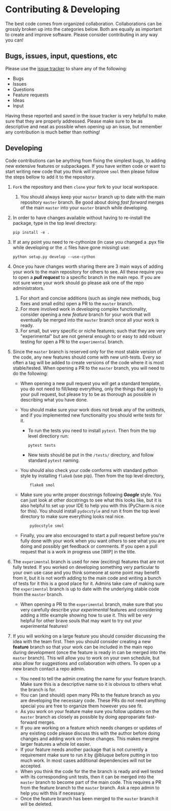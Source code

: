 # Contributing & Developing

The best code comes from organized collaboration. Collaborations can be grossly
broken up into the categories below. Both are equally as important to create
and improve software. Please consider contributing in any way you can!

## Bugs, issues, input, questions, etc
Please use the 
[issue tracker](https://github.com/CederGroupHub/smol/issues) to share any
of the following:
-   Bugs
-   Issues
-   Questions
-   Feature requests
-   Ideas
-   Input

Having these reported and saved in the issue tracker is very helpful to make
sure that they are properly addressed. Please make sure to be as descriptive
and neat as possible when opening up an issue, but remember any contribution is
much better than nothing!

## Developing
Code contributions can be anything from fixing the simplest bugs, to adding new
extensive features or subpackages. If you have written code or want to start
writing new code that you think will improve `smol` then please follow the
steps bellow to add it to the repository. 

1.  `Fork` the repository and then `clone` your fork to your local workspace.
    1. You should always keep your `master` branch up to date with the main
    repository `master` branch. Be good about doing *fast forward* merges of
    the main `master` into your `master` branch while developing.

2.  In order to have changes available without having to re-install the package,
type in the top level directory:

        pip install -e .

3.  If at any point you need to re-cythonize (in case you changed a .pyx file
while developing or the .c files have gone missing) use:

        python setup.py develop --use-cython

4. Once you have changes worth sharing there are 3 main ways of adding your
work to the main repository for others to see. All these require you to open a
***pull request*** to a specific branch in the main repo. If you are not sure
were your work should go please ask one of the repo administrators.
    1. For short and concise additions (such as single new methods, bug fixes
    and small edits) open a PR to the `master` branch.
    2. For more involved work in developing complex functionality, consider
    opening a new *feature* branch for your work that will eventually be merged
    into the `master` branch once all your work is ready.
    3. For small, but very specific or niche features; such that they are very
    "experimental" but are not general enough to or easy to add robust testing
    for open a PR to the `experimental` branch.

5. Since the `master` branch is reserved only for the most stable version of
the code, any new features should come with new unit-tests. Every so often a
tag will be added to create versions of the code where it is most
stable/tested. When opening a PR to the `master` branch, you will need to do
the following:
    -   When opening a new pull request you will get a standard template, you
    do not need to fill/keep everything, only the things that apply to your
    pull request, but please try to be as thorough as possible in describing
    what you have done.
    -   You should make sure your work does not break any of the unittests, and
    if you implemented new functionality you should write tests for it.
        -   To run the tests you need to install `pytest`. Then from the top
         level directiory run:
        
                pytest tests

        -   New tests should be put in the `/tests/` directory, and follow
        standard `pytest` naming.
    -   You should also check your code conforms with standard python style by
        installing `flake8` (use pip). Then from the top level directory,
        
                flake8 smol
    -   Make sure you write proper docstrings following ***Google***
    style. You can just look at other docstrings to see what this looks like,
    but it is also helpful to set up your IDE to help you with this (PyCharm
    is nice for this). You should install `pydocstyle` and run it from the top
    level directory to make sure everything looks real nice.
    
                pydocstyle smol
    -   Finally, you are also encouraged to start a pull request before you're
    fully done with your work when you want others to see what you are doing
    and possibly get feedback or comments. If you open a pull request that is a
    work in progress use [WIP] in the title.
    
6. The `experimental` branch is used for new (exciting) features that are not
fully tested. If you worked on developing something very particular to your own
use case and you think someone at some point may benefit from it, but it is not
worth adding to the main code and writing a bunch of tests for it this is a
good place for it. Admins take care of making sure the `experimental` branch is
up to date with the underlying stable code from the `master` branch.
    -   When opening a PR to the `experimental` branch, make sure that you
    very carefully describe your *experimental* features and considering adding
    a little example showing how to use it. This will be very helpful for
    other brave souls that may want to try out your experimental features!

7. If you will working on a large feature you should consider discussing the
idea with the team first. Then you should consider creating a new **feature**
branch so that your work can be included in the main repo during development
(once the feature is ready in can be merged into the `master` branch). This
will allow you to work on your own schedule, but also allow for suggestions
and collaboration with others. To open up a new branch contact a repo admin.
    -   You need to tell the admin creating the name for your feature branch.
    Make sure this is a descriptive name so it is obvious to others what the
    branch is for.
    -   You can (and should) open many PRs to the feature branch as you are
    developing the necessary code. These PRs do not need anything special you
    are free to organize them however you see fit.
    - As you work on your feature make sure you follow updates on the
    `master` branch as closely as possible by doing appropariate
    fast-forward merges.
    - If you are working on a feature which needs changes or updates of any
    existing code please discuss this with the author before doing changes
    and adding work on those changes. This makes mergine larger features
    a whole lot easier.
    - If your feature needs another package that is not currently a requirement
    make sure to run it by @lbluque before putting in too much work. In most
    cases additional dependencies will not be accepted.
    -   When you think the code for the the branch is ready and well tested
    with its corresponding unit tests, then it can be merged into the `master`
    branch to become part of the main code. This requires a PR from the feature
    branch to the `master` branch. Ask a repo admin to help you with this if
    necessary.
    -   Once the feature branch has been merged to the `master` branch it will
    be deleted.